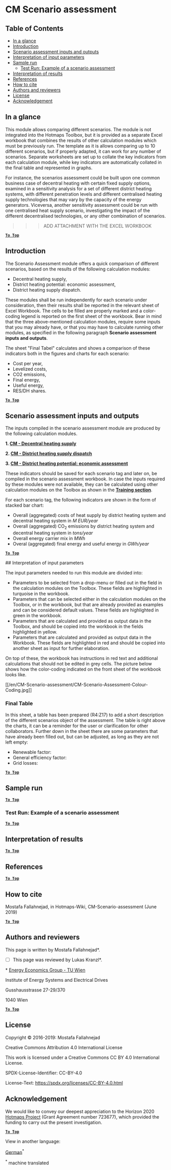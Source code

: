 <h1>CM Scenario assessment</h1>

## Table of Contents
* [In a glance](#in-a-glance)
* [Introduction](#introduction)
* [Scenario assessment inputs and outputs](#scenario-assessment-inputs-and-outputs)
* [Interpretation of input parameters](#intepretation-of-input-parameters)
* [Sample run](#sample-run)
  * [Test Run: Example of a scenario assessment](#test-run-example-of-a-scenario-assessment)
* [Interpretation of results](#interpretation-of-results)
* [References](#references)
* [How to cite](#how-to-cite)
* [Authors and reviewers](#authors-and-reviewers)
* [License](#license)
* [Acknowledgement](#acknowledgement)

## In a glance

This module allows comparing different scenarios. The module is not integrated into the Hotmaps Toolbox, but it is provided as a separate Excel workbook that combines the results of other calculation modules which must be previously run. The template as it is allows comparing up to 10 different scenarios, but if properly adapted, it can work for any number of scenarios. Separate worksheets are set up to collate the key indicators from each calculation module, while key indicators are automatically collated in the final table and represented in graphs.

For instance, the scenarios assessment could be built upon one common business case of decentral heating with certain fixed supply options, examined in a sensitivity analysis for a set of different district heating systems, with different penetration levels and different centralised heating supply technologies that may vary by the capacity of the energy generators. Viceversa, another sensitivity assessment could be run with one centralised heat supply scenario, investigating the impact of the different decentralised technologies, or any other combination of scenarios.

>>> ADD ATTACHMENT WITH THE EXCEL WORKBOOK


[**`To Top`**](#table-of-contents)

## Introduction

The Scenario Assessment module offers a quick comparison of different scenarios, based on the results of the following calculation modules: 
* Decentral heating supply,
* District heating potential: economic assessment,
* District heating supply dispatch.

These modules shall be run independently for each scenario under consideration, then their results shall be reported in the relevant sheet of Excel Workbook. The cells to be filled are properly marked and a color-coding legend is reported on the first sheet of the workbook. Bear in mind that the three above-mentioned calculation modules, require some inputs that you may already have, or that you may have to calculate running other modules, as specified in the following paragraph **Scenario assessment inputs and outputs**.

The sheet "Final Tabel" calculates and shows a comparison of these indicators both in the figures and charts for each scenario:
* Cost per year,
* Levelized costs,
* CO2 emissions,
* Final energy,
* Useful energy,
* RES/DH shares.

[**`To Top`**](#table-of-contents)

## Scenario assessment inputs and outputs

The inputs compiled in the scenario assessment module are produced by the following calculation modules. 

**1. [CM - Decentral heating supply](https://wiki.hotmaps.hevs.ch/en/CM-Decentral-heating-supply)**

**2. [CM - District heating supply dispatch](https://wiki.hotmaps.hevs.ch/en/CM-District-heating-supply-dispatch)**

**3. [CM - District heating potential: economic assessment](https://wiki.hotmaps.hevs.ch/en/CM-District-heating-potential-economic-assessment)**

These indicators should be saved for each scenario tag and later on, be compiled in the scenario assessment workbook. In case the inputs required by these modules were not available, they can be calculated using other calculation modules on the Toolbox as shown in the **[Training section]()**.

For each scenario tag, the following indicators are shown in the form of stacked bar chart:

* Overall (aggregated) costs of heat supply by district heating system and decentral heating system in _*M EUR/year*_
* Overall (aggregated) CO<sub>2</sub> emissions by district heating system and decentral heating system in _*tons/year*_
* Overall energy carrier mix in _*MWh*_
* Overal (aggregated) final energy and useful energy in _*GWh/year*_


[**`To Top`**](#table-of-contents)

## Interpretation of input parameters

The input parameters needed to run this module are divided into:

* Parameters to be selected from a drop-menu or filled out in the field in the calculation modules on the Toolbox. These fields are highlighted in turquoise in the workbook. 
* Parameters that can be selected either in the calculation modules on the Toolbox, or in the workbook, but that are already provided as examples and can be considered default values. These fields are highlighted in green in the workbook.
* Parameters that are calculated and provided as output data in the Toolbox, and should be copied into the workbook in the fields highlighted in yellow.
* Parameters that are calculated and provided as output data in the Workbook. These fields are highlighted in red and should be copied into another sheet as input for further elaboration.

On top of these, the workbook has instructions in red text and additional calculations that should not be edited in grey cells. The picture below shows how the color-coding indicated on the front sheet of the workbook looks like.

[[/en/CM-Scenario-assessment/CM-Scenario-Assessment-Colour-Coding.jpg]]
 
### Final Table

In this sheet, a table has been prepared (R4:Z17) to add a short description of the different scenarios object of the assessment. The table is right above the charts, it can be a reminder for the user or clarification for other collaborators.
Further down in the sheet there are some parameters that have already been filled out, but can be adjusted, as long as they are not left empty:

* Renewable factor:
* General efficiency factor:
* Grid losses:



[**`To Top`**](#table-of-contents)

## Sample run


[**`To Top`**](#table-of-contents)

### Test Run: Example of a scenario assessment


[**`To Top`**](#table-of-contents)

## Interpretation of results


[**`To Top`**](#table-of-contents)

## References


[**`To Top`**](#table-of-contents)

## How to cite

Mostafa Fallahnejad, in Hotmaps-Wiki, CM-Scenario-assessment (June 2019)

[**`To Top`**](#table-of-contents)

## Authors and reviewers

This page is written by Mostafa Fallahnejad\*.

- [ ] This page was reviewed by Lukas Kranzl\*.

\* [Energy Economics Group - TU Wien](https://eeg.tuwien.ac.at/)

Institute of Energy Systems and Electrical Drives

Gusshausstrasse 27-29/370

1040 Wien


[**`To Top`**](#table-of-contents)

## License

Copyright © 2016-2019: Mostafa Fallahnejad

Creative Commons Attribution 4.0 International License

This work is licensed under a Creative Commons CC BY 4.0 International License.

SPDX-License-Identifier: CC-BY-4.0

License-Text: https://spdx.org/licenses/CC-BY-4.0.html


## Acknowledgement

We would like to convey our deepest appreciation to the Horizon 2020 [Hotmaps Project](https://www.hotmaps-project.eu) (Grant Agreement number 723677), which provided the funding to carry out the present investigation.



[**`To Top`**](#table-of-contents)


<!--- THIS IS A SUPER UNIQUE IDENTIFIER -->

View in another language:

 [German](../de/CM-Scenario-assessment)<sup>\*</sup> 

<sup>\*</sup> machine translated
